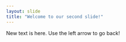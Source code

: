 ```yaml
---
layout: slide
title: "Welcome to our second slide!"
---
```

New text is here.
Use the left arrow to go back!
